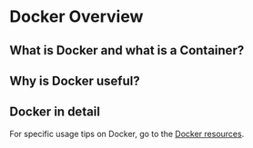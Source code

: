 # Docker Overview

## What is Docker and what is a Container?

## Why is Docker useful?

## Docker in detail

For specific usage tips on Docker, go to the [Docker resources](./docker).